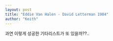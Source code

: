 ```yaml
---
layout: post
title: "Eddie Van Halen - David Letterman 1984"
author: "Keith"
---
```


과연 이렇게 성공한 기타리스트가 또 있을까??..



